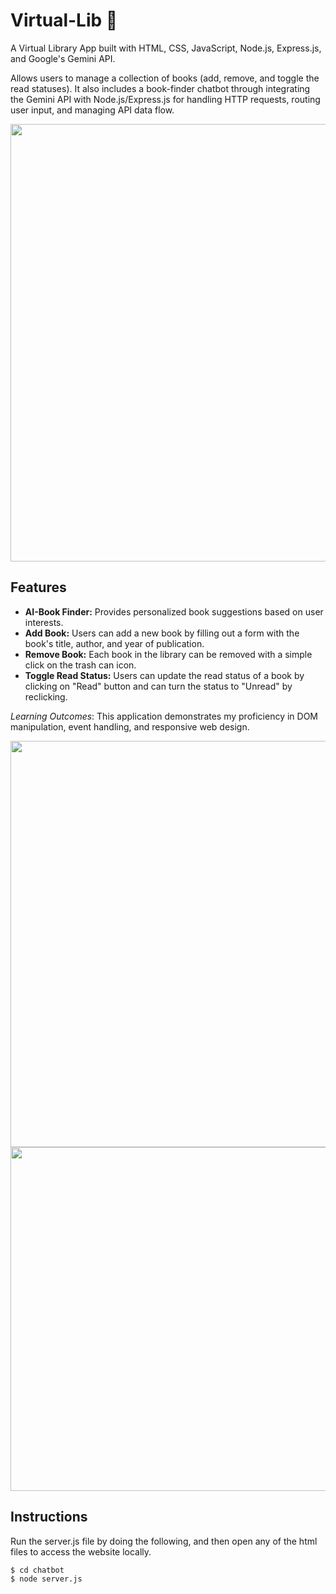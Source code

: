 # Virtual-Lib 📖
A Virtual Library App built with HTML, CSS, JavaScript, Node.js, Express.js, and Google's Gemini API. 

Allows users to manage a collection of books (add, remove, and toggle the read statuses). It also includes a book-finder chatbot through integrating the Gemini API with Node.js/Express.js for handling HTTP requests, routing user input, and managing API data flow.

<img src="https://github.com/user-attachments/assets/8b69d4d4-9443-492c-823f-67ecc2c1bb66" width="700" />

## Features
* **AI-Book Finder:** Provides personalized book suggestions based on user interests.
* **Add Book:** Users can add a new book by filling out a form with the book's title, author, and year of publication.
* **Remove Book:** Each book in the library can be removed with a simple click on the trash can icon.
* **Toggle Read Status:** Users can update the read status of a book by clicking on "Read" button and can turn the status to "Unread" by reclicking.

*Learning Outcomes*: 
This application demonstrates my proficiency in DOM manipulation, event handling, and responsive web design.

<img src="https://github.com/user-attachments/assets/56bfaecd-736a-49a1-b3e9-2f9f346268ff" width="650" />

<img src="https://github.com/user-attachments/assets/45ba8944-4949-43fe-8254-d485cf299fc8" width="550" />

## Instructions ##
Run the server.js file by doing the following, and then open any of the html files to access the website locally.

```
$ cd chatbot
$ node server.js
```
